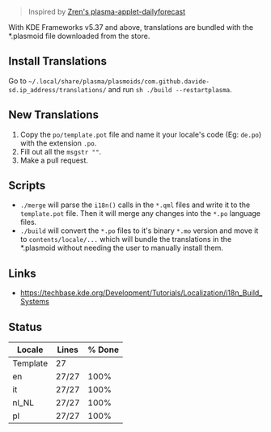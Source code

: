 > Inspired by [Zren's plasma-applet-dailyforecast](https://github.com/Zren/plasma-applet-dailyforecast/tree/master/package/translate)

With KDE Frameworks v5.37 and above, translations are bundled with the *.plasmoid file downloaded from the store.

## Install Translations

Go to `~/.local/share/plasma/plasmoids/com.github.davide-sd.ip_address/translations/` and run `sh ./build --restartplasma`.

## New Translations

1. Copy the `po/template.pot` file and name it your locale's code (Eg: `de.po`) with the extension `.po`.
2. Fill out all the `msgstr ""`.
3. Make a pull request.

## Scripts

* `./merge` will parse the `i18n()` calls in the `*.qml` files and write it to the `template.pot` file. Then it will merge any changes into the `*.po` language files.
* `./build` will convert the `*.po` files to it's binary `*.mo` version and move it to `contents/locale/...` which will bundle the translations in the *.plasmoid without needing the user to manually install them.

## Links

* https://techbase.kde.org/Development/Tutorials/Localization/i18n_Build_Systems

## Status

|  Locale  |  Lines  | % Done|
|----------|---------|-------|
| Template |      27 |       |
| en       |   27/27 |  100% |
| it       |   27/27 |  100% |
| nl_NL    |   27/27 |  100% |
| pl       |   27/27 |  100% |
